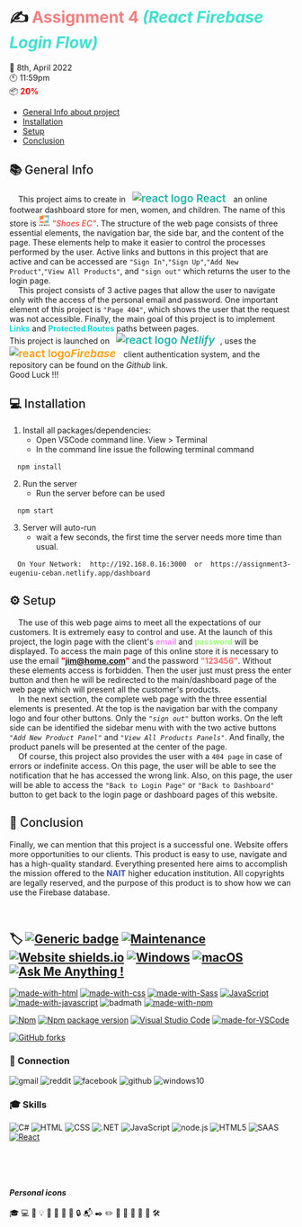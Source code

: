 # :writing_hand: <span style="color: lightcoral;"> **Assignment 4**</span>  <span style="color: turquoise;">*(React Firebase Login Flow)*</span>
 :calendar: 8th, April 2022 <br/>
 :clock11: 11:59pm <br/>
 :package: <span style="color: red; font-weight:700">20%</span>

  - [General Info about project](#general-info)
  - [Installation](#installation)
  - [Setup](#setup)
  - [Conclusion](#conclusion)


##  :books: <span style="color:FFF3E0; font-weight:500" id="general-info">General Info</span>

&nbsp;&nbsp;&nbsp;&nbsp;This project aims to create in &nbsp; <span style="color: lightseagreen; font-weight:600; font-size: 1.2rem"> <img src="https://media4.giphy.com/media/eNAsjO55tPbgaor7ma/giphy.gif?cid=ecf05e47g3cyt5km83vjjzpek9yemwmsw1uw6d14u4pdtj73&rid=giphy.gif&ct=s" width="19" title="react logo"> React &nbsp;</span> an online footwear dashboard store for men, women, and children. The name of this store is <span style="color:#EF5350; font-weight:600"><img src="./static/../src/static/logo.png" width="20" title="EC logo"> *"Shoes EC"*</span>. The structure of the web page consists of three essential elements, the navigation bar, the side bar, and the content of the page. These elements help to make it easier to control the processes performed by the user. Active links and buttons in this project that are active and can be accessed are `"Sign In"`,`"Sign Up"`,`"Add New Product"`,`"View All Products"`, and `"sign out"` which returns the user to the login page.<br/>
&nbsp;&nbsp;&nbsp;&nbsp;This project consists of 3 active pages that allow the user to navigate only with the access of the personal email and password.
One important element of this project is `"Page 404"`, which shows the user that the request was not accessible. Finally, the main goal of this project is to implement <span style="color:#14D8D7; font-weight:700">Links</span> and <span style="color:#14D8D7; font-weight:700">Protected Routes</span> paths between pages.<br/>
This project is launched on &nbsp; <span style="color: lightseagreen; font-weight:600; font-size: 1.2rem"> <img src="https://cdn.iconscout.com/icon/free/png-256/netlify-3628945-3030170.png" width="19" title="react logo"> *Netlify* &nbsp;</span>, uses the &nbsp; <span style="color: #FF9C0B; font-weight:600; font-size: 1.2rem"> <img src="https://www.gameartguppy.com/wp-content/uploads/2019/04/mascot_firebase-logo.png" width="27" title="react logo">*Firebase* &nbsp;</span> client authentication system, and the repository can be found on the *Github* link.<br/>
Good Luck !!!

##  :computer: <span style="color:78909C; font-weight:500" id="installation">Installation</span>
1.  Install all packages/dependencies:
    - Open VSCode command line. View > Terminal
    - In the command line issue the following terminal command
```
  npm install
```
2. Run the server
     - Run the server before can be used
  ```
    npm start
  ```
3. Server will auto-run
   - wait a few seconds, the first time the server needs more time than usual.
```
  On Your Network:  http://192.168.0.16:3000  or  https://assignment3-eugeniu-ceban.netlify.app/dashboard
```

## :gear: <span style="color:81C784; font-weight:500" id="setup">Setup</span>

&nbsp;&nbsp;&nbsp;&nbsp;The use of this web page aims to meet all the expectations of our customers. It is extremely easy to control and use.
At the launch of this project, the login page with the client's <span style="color:#FF88F8; font-weight:700">email</span> and <span style="color:#9DFF79; font-weight:700">password</span> will be displayed. To access the main page of this online store it is necessary to use the email <span style="color:red; font-weight:700">"jim@home.com"</span> and the password <span style="color:#FF6969; font-weight:700">"123456"</span>. Without these elements access is forbidden. Then the user just must press the enter button and then he will be redirected to the main/dashboard page of the web page which will present all the customer's products.<br/>
&nbsp;&nbsp;&nbsp;&nbsp;In the next section, the complete web page with the three essential elements is presented. At the top is the navigation bar with the company logo and four other buttons. Only the *`"sign out"`* button works. On the left side can be identified the sidebar menu with with the two active buttons *`"Add New Product Panel"`* and *`"View All Products Panels"`*. And finally, the product panels will be presented at the center of the page.<br/>
&nbsp;&nbsp;&nbsp;&nbsp;Of course, this project also provides the user with a `404 page` in case of errors or indefinite access. On this page, the user will be able to see the notification that he has accessed the wrong link. Also, on this page, the user will be able to access the `"Back to Login Page"` or `"Back to Dashboard"` button to get back to the login page or dashboard pages of this website.<br/>

## :pencil: <span style="color:CE93D8; font-weight:500" id="conclusion">Conclusion</span>
Finally, we can mention that this project is a successful one. Website offers more opportunities to our clients. This product is easy to use, navigate and has a high-quality standard.
Everything presented here aims to accomplish the mission offered to the <span style="color:#3F51B5; font-weight:700">NAIT</span> higher education institution. All copyrights are legally reserved, and the purpose of this product is to show how we can use the Firebase database.

&nbsp; 

## :label: [![Generic badge](https://img.shields.io/badge/<Assignment2>-<Open>-<COLOR>.svg)](https://app.netlify.com/sites/ec-shoes-assessment1-eugeniuceban/overview) [![Maintenance](https://img.shields.io/badge/Maintained%3F-yes-green.svg)](https://GitHub.com/Naereen/StrapDown.js/graphs/commit-activity) [![Website shields.io](https://img.shields.io/website-up-down-green-red/http/shields.io.svg)](http://shields.io/) [![Windows](https://svgshare.com/i/ZhY.svg)](https://svgshare.com/i/ZhY.svg) [![macOS](https://svgshare.com/i/ZjP.svg)](https://svgshare.com/i/ZjP.svg) [![Ask Me Anything !](https://img.shields.io/badge/Ask%20me-anything-1abc9c.svg)](https://GitHub.com/Naereen/ama)


[![made-with-html](https://img.shields.io/badge/Made%20with-HTML-1f425f.svg)](https://developer.mozilla.org/en-US/docs/Web/HTML)
[![made-with-css](https://img.shields.io/badge/Made%20with-CSS-1f425f.svg)](https://developer.mozilla.org/en-US/docs/Web/CSS)
[![made-with-Sass](https://img.shields.io/badge/Made%20with-SASS-1f425f.svg)](https://sass-lang.com/)
[![JavaScript](https://img.shields.io/badge/--F7DF1E?logo=javascript&logoColor=000)](https://www.javascript.com/)
[![made-with-javascript](https://img.shields.io/badge/Made%20with-JavaScript-1f425f.svg)](https://www.javascript.com)
![badmath](https://img.shields.io/github/languages/top/lernantino/badmath)
[![made-with-npm](https://img.shields.io/badge/Made%20with-NPM-1f425f.svg)](https://www.npmjs.com/)

[![Npm](https://badgen.net/badge/icon/npm?icon=npm&label)](https://https://npmjs.com/)
[![Npm package version](https://badgen.net/npm/v/express)](https://npmjs.com/package/express)
[![Visual Studio Code](https://img.shields.io/badge/--007ACC?logo=visual%20studio%20code&logoColor=ffffff)](https://code.visualstudio.com/)
[![made-for-VSCode](https://img.shields.io/badge/Made%20for-VSCode-1f425f.svg)](https://code.visualstudio.com/)



[![GitHub forks](https://img.shields.io/github/forks/Naereen/StrapDown.js.svg?style=social&label=Fork&maxAge=2592000)](https://GitHub.com/Naereen/StrapDown.js/network/)
&ensp;

### 	:link: Connection
![gmail](https://aleen42.github.io/badges/src/google_plus.svg)
![reddit](https://aleen42.github.io/badges/src/reddit.svg)
![facebook](https://img.shields.io/badge/Facebook-1877F2?style=for-the-badge&logo=facebook&logoColor=white)
![github](https://img.shields.io/badge/GitHub-100000?style=for-the-badge&logo=github&logoColor=white)
![windows10](https://img.shields.io/badge/Windows-0078D6?style=for-the-badge&logo=windows&logoColor=white)
&ensp;

### :mortar_board: Skills
![C#](https://img.shields.io/badge/C%23-239120?style=for-the-badge&logo=c-sharp&logoColor=white)
![HTML](https://img.shields.io/badge/HTML-239120?style=for-the-badge&logo=html5&logoColor=white)
![CSS](https://img.shields.io/badge/CSS-239120?&style=for-the-badge&logo=css3&logoColor=white)
![.NET](https://img.shields.io/badge/.NET-5C2D91?style=for-the-badge&logo=.net&logoColor=whit)
![JavaScript](https://img.shields.io/badge/JavaScript-F7DF1E?style=for-the-badge&logo=javascript&logoColor=black)
![node.js](https://img.shields.io/badge/Node.js-43853D?style=for-the-badge&logo=node.js&logoColor=white)
![HTML5](https://img.shields.io/badge/HTML5-E34F26?style=for-the-badge&logo=html5&logoColor=white)
![SAAS](https://img.shields.io/badge/Sass-CC6699?style=for-the-badge&logo=sass&logoColor=white)
[![React](https://img.shields.io/badge/React-20232A?style=for-the-badge&logo=react&logoColor=61DAFB)](https://reactjs.org/)

&ensp;

&ensp;

#### *Personal icons*
:mortar_board:
:computer:
:lock_with_ink_pen:
:bulb:
:hammer:
:wrench:
:email:
:key:
:lock:
:mailbox_with_mail:
:black_nib:
:pencil2:
:pushpin:
:file_folder:
:calendar:
:open_file_folder:
:paperclip:
:hammer_and_wrench:
